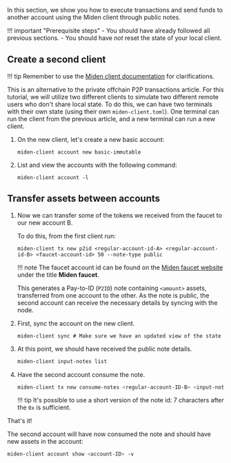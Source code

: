 In this section, we show you how to execute transactions and send funds to another account using the Miden client through public notes. 

!!! important "Prerequisite steps"
    - You should have already followed all previous sections.
    - You should have *not* reset the state of your local client. 

## Create a second client

!!! tip
      Remember to use the [Miden client documentation](https://docs.polygon.technology/miden/miden-client/cli-reference/) for clarifications.

This is an alternative to the private offchain P2P transactions article. For this tutorial, we will utilize two different clients to simulate two different remote users who don't share local state. To do this, we can have two terminals with their own state (using their own `miden-client.toml`). One terminal can run the client from the previous article, and a new terminal can run a new client.

1. On the new client, let's create a new basic account:

      ```shell
      miden-client account new basic-immutable
      ```

2. List and view the accounts with the following command:

      ```shell
      miden-client account -l
      ```

## Transfer assets between accounts

1. Now we can transfer some of the tokens we received from the faucet to our new account B. 

    To do this, from the first client run:

    ```shell
    miden-client tx new p2id <regular-account-id-A> <regular-account-id-B> <faucet-account-id> 50 --note-type public
    ```

    !!! note
        The faucet account id can be found on the [Miden faucet website](https://ethdenver.polygonmiden.io/) under the title **Miden faucet**.

    This generates a Pay-to-ID (`P2ID`) note containing `<amount>` assets, transferred from one account to the other. As the note is public, the second account can receive the necessary details by syncing with the node.

2. First, sync the account on the new client.

    ```shell
    miden-client sync # Make sure we have an updated view of the state
    ```

3. At this point, we should have received the public note details.

    ```sh
    miden-client input-notes list 
    ```

4. Have the second account consume the note.

    ```sh
    miden-client tx new consume-notes <regular-account-ID-B> <input-note-id> 
    ```

    !!! tip
        It's possible to use a short version of the note id: 7 characters after the `0x` is sufficient.

That's it! 

The second account will have now consumed the note and should have new assets in the account:

```sh
miden-client account show <account-ID> -v
```
